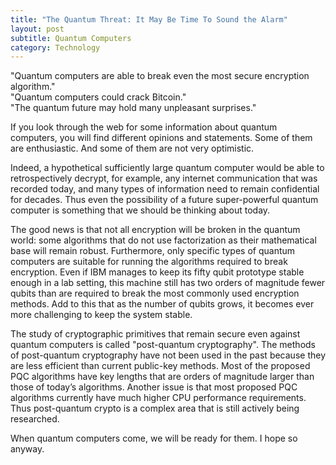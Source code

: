 ```yaml
---
title: "The Quantum Threat: It May Be Time To Sound the Alarm"
layout: post
subtitle: Quantum Computers
category: Technology
---
```

"Quantum computers are able to break even the most secure encryption algorithm."<br />
"Quantum computers could crack Bitcoin."<br />
"The quantum future may hold many unpleasant surprises."

If you look through the web for some information about quantum computers, you will find different opinions and statements. Some of them are enthusiastic. And some of them are not very optimistic.

Indeed, a hypothetical sufficiently large quantum computer would be able to retrospectively decrypt, for example, any internet communication that was recorded today, and many types of information need to remain confidential for decades. Thus even the possibility of a future super-powerful quantum computer is something that we should be thinking about today.

The good news is that not all encryption will be broken in the quantum world: some algorithms that do not use factorization as their mathematical base will remain robust. Furthermore, only specific types of quantum computers are suitable for running the algorithms required to break encryption. Even if IBM manages to keep its fifty qubit prototype stable enough in a lab setting, this machine still has two orders of magnitude fewer qubits than are required to break the most commonly used encryption methods. Add to this that as the number of qubits grows, it becomes ever more challenging to keep the system stable.

The study of cryptographic primitives that remain secure even against quantum computers is called "post-quantum cryptography". The methods of post-quantum cryptography have not been used in the past because they are less efficient than current public-key methods. Most of the proposed PQC algorithms have key lengths that are orders of magnitude larger than those of today’s algorithms. Another issue is that most proposed PQC algorithms currently have much higher CPU performance requirements. Thus post-quantum crypto is a complex area that is still actively being researched.

When quantum computers come, we will be ready for them. I hope so anyway.
